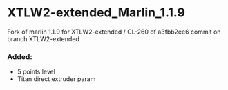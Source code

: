 # XTLW2-extended_Marlin_1.1.9
Fork of marlin 1.1.9 for XTLW2-extended / CL-260 of a3fbb2ee6 commit on branch XTLW2-extended


### Added: 
- 5 points level 
- Titan direct extruder param
